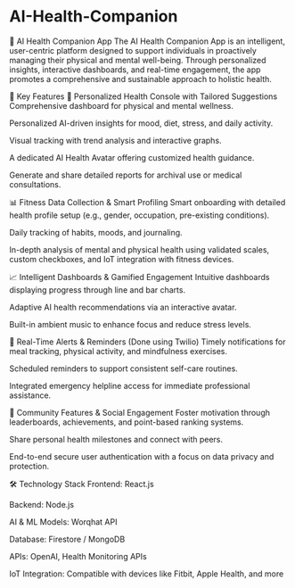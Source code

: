 # AI-Health-Companion

🧠 AI Health Companion App
The AI Health Companion App is an intelligent, user-centric platform designed to support individuals in proactively managing their physical and mental well-being. Through personalized insights, interactive dashboards, and real-time engagement, the app promotes a comprehensive and sustainable approach to holistic health.

🌟 Key Features
🔬 Personalized Health Console with Tailored Suggestions
Comprehensive dashboard for physical and mental wellness.

Personalized AI-driven insights for mood, diet, stress, and daily activity.

Visual tracking with trend analysis and interactive graphs.

A dedicated AI Health Avatar offering customized health guidance.

Generate and share detailed reports for archival use or medical consultations.

📊 Fitness Data Collection & Smart Profiling
Smart onboarding with detailed health profile setup (e.g., gender, occupation, pre-existing conditions).

Daily tracking of habits, moods, and journaling.

In-depth analysis of mental and physical health using validated scales, custom checkboxes, and IoT integration with fitness devices.

📈 Intelligent Dashboards & Gamified Engagement
Intuitive dashboards displaying progress through line and bar charts.

Adaptive AI health recommendations via an interactive avatar.

Built-in ambient music to enhance focus and reduce stress levels.

🔔 Real-Time Alerts & Reminders
(Done using Twilio)
Timely notifications for meal tracking, physical activity, and mindfulness exercises.

Scheduled reminders to support consistent self-care routines.

Integrated emergency helpline access for immediate professional assistance.

🤝 Community Features & Social Engagement
Foster motivation through leaderboards, achievements, and point-based ranking systems.

Share personal health milestones and connect with peers.

End-to-end secure user authentication with a focus on data privacy and protection.

🛠 Technology Stack
Frontend: React.js

Backend: Node.js

AI & ML Models: Worqhat API

Database: Firestore / MongoDB

APIs: OpenAI, Health Monitoring APIs

IoT Integration: Compatible with devices like Fitbit, Apple Health, and more


